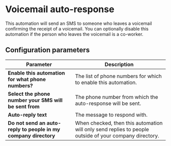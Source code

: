 # Voicemail auto-response

This automation will send an SMS to someone who leaves a voicemail confirming the receipt of a voicemail. You can optionally disable this automation if the person who leaves the voicemail is a co-worker. 

## Configuration parameters

| Parameter | Description |
|-|-|
| **Enable this automation for what phone numbers?** | The list of phone numbers for which to enable this automation. |
| **Select the phone number your SMS will be sent from** | The phone number from which the auto-response will be sent. |
| **Auto-reply text** | The message to respond with. |
| **Do not send an auto-reply to people in my company directory** | When checked, then this automation will only send replies to people outside of your company directory. |
